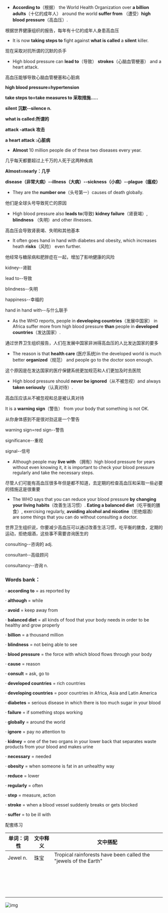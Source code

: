 - **According to**（根据） the World Health Organization over **a billion adults**（十亿的成年人） around the world **suffer from** （遭受）**high blood pressure**（高血压）.

根据世界健康组织的报告，每年有十亿的成年人身患高血压

- It is now **taking steps to** fight against **what is called** a **silent** killer.

 现在采取对抗所谓的沉默的杀手

- High blood pressure can **lead to**（导致） **strokes**（心脑血管梗塞） and a heart attack.

 高血压能够导致心脑血管梗塞和心脏病

**high blood pressure=hypertension**

**take steps to=take measures to 采取措施.....**

**silent 沉默--silence n.**

**what is called:所谓的**

**attack -attack 攻击**

**a heart attack :心脏病**

- **Almost** 10 million people die of these two diseases every year.

几乎每天都要超过上千万的人死于这两种疾病

**Almost=nearly：几乎**

**disease（非常大病）--illness（大病）--sickness（小病）--plague（瘟疫）**



-  They are the **number one**（头号第一）causes of death globally. 

他们是全球头号导致死亡的原因

- High blood pressure also **leads to**(导致) **kidney failure**（肾衰竭）, **blindness** （失明）and other illnesses. 

高血压会导致肾衰竭、失明和其他基本

- It often goes hand in hand with diabetes and obesity, which increases heath **risks**（风险） even further.

他经常与糖尿病和肥胖症在一起，增加了影响健康的风险

kidney--肾脏

lead to--导致

blindness--失明

happiness--幸福的

hand in hand with--与什么联手

- As the WHO reports, people in **developing countries**（发展中国家） in Africa suffer more from high blood pressure **than** people in **developed countries**（发达国家）. 

通过世界卫生组织报告，人们在发展中国家非洲得高血压的人比发达国家的要多

- The reason is that **health care** (医疗系统)in the developed world is much better **organized**（规范） and people go to the doctor soon enough.

这个原因是在发达国家的医疗保健系统更加规范和人们更加及时去医院

- High blood pressure should **never be ignored**（从不被忽视）and always **taken seriously**（认真对待）. 

高血压应该从不被忽视和总是被认真对待

It is a **warning sign**（警告） from your body that something is not OK.

从你身体感到不是很对劲这是一个警告

warning sign=red sign--警告

significance--重视

signal--信号

-  Although people may **live with** （拥有）high blood pressure for years without even knowing it, it is important to check your blood pressure regularly and take the necessary steps.

尽管人们可能有高血压很多年但是都不知道，去定期的检查高血压和采取一些必要的措施这是很重要

- The WHO says that you can reduce your blood pressure **by changing your living habits**（改善生活习惯）. **Eating a balanced diet**（吃平衡的膳食）, exercising regularly, **avoiding alcohol and nicotine**（拒绝烟酒） are some things that you can do without consulting a doctor.

世界卫生组织说，你要减少高血压可以通过改善生活习惯，吃平衡的膳食，定期的运动，拒绝烟酒，这些事不需要咨询医生的

consulting--咨询的 adj.

consultant--高级顾问

consultancy--咨询 n.

### Words bank：

·    **according to** = as reported by

·    **although** = while

·    **avoid** = keep away from

·    **balanced diet** = all kinds of food that your body needs in order to be healthy and grow properly

·    **bill****i****on** = a thousand million

·    **blindness** = not being able to see

·    **blood pressure** = the force with which blood flows through your body

·    **cause** = reason

·    **consult** = ask, go to

·    **developed countries** = rich countries

·    **developing countries** = poor countries in Africa, Asia and Latin America

·    **diabetes** = serious disease in which there is too much sugar in your blood

·    **failure** = if something stops working

·    **globally** = around the world

·    **ignore** = pay no attention to

·    **kidney** = one of the two organs in your lower back that separates waste products from your blood and makes urine

·    **necessary** = needed

·    **obesity** = when someone is fat in an unhealthy way

·    **reduce** = lower

·    **regularly** = often

·    **step** = measure, action

·    **stroke** = when a blood vessel suddenly breaks or gets blocked

·    **suffer** = to be  ill with

配套练习

| 单词：词性 | 文中释义 | 文中搭配                                                     |
| ---------- | -------- | ------------------------------------------------------------ |
| Jewel n.   | 珠宝     | Tropical rainforests have been called the "jewels of  the Earth" |
|            |          |                                                              |
|            |          |                                                              |
|            |          |                                                              |
|            |          |                                                              |
|            |          |                                                              |
|            |          |                                                              |
|            |          |                                                              |
|            |          |                                                              |
|            |          |                                                              |
|            |          |                                                              |
|            |          |                                                              |
|            |          |                                                              |
|            |          |                                                              |
|            |          |                                                              |
|            |          |                                                              |
|            |          |                                                              |
|            |          |                                                              |

![img](file:///C:/Users/我的怡宝/AppData/Local/Temp/msohtmlclip1/01/clip_image002.jpg)
 